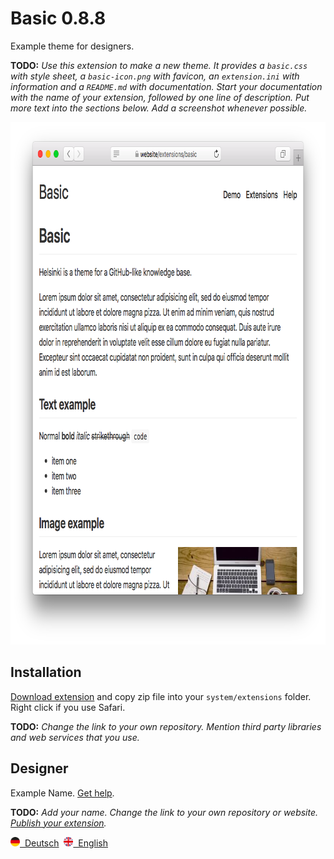 Basic 0.8.8
===========
Example theme for designers.

**TODO:** *Use this extension to make a new theme. It provides a `basic.css` with style sheet, a `basic-icon.png` with favicon, an `extension.ini` with information and a `README.md` with documentation. Start your documentation with the name of your extension, followed by one line of description. Put more text into the sections below. Add a screenshot whenever possible.* 

<p align="center"><img src="basic-screenshot.png?raw=true" width="795" height="836" alt="Screenshot"></p>

## Installation

[Download extension](https://github.com/schulle4u/yellow-extension-basic/archive/master.zip) and copy zip file into your `system/extensions` folder. Right click if you use Safari.

**TODO:** *Change the link to your own repository. Mention third party libraries and web services that you use.*

## Designer

Example Name. [Get help](https://github.com/schulle4u/yellow-extension-basic/issues).

**TODO:** *Add your name. Change the link to your own repository or website. [Publish your extension](https://github.com/datenstrom/yellow-extensions/tree/master/features/publish).*

<p>
<a href="README-de.md"><img src="https://raw.githubusercontent.com/datenstrom/yellow-extensions/master/features/help/language-de.png" width="15" height="15" alt="Deutsch">&nbsp; Deutsch</a>&nbsp;
<a href="README.md"><img src="https://raw.githubusercontent.com/datenstrom/yellow-extensions/master/features/help/language-en.png" width="15" height="15" alt="English">&nbsp; English</a>&nbsp;
</p>
